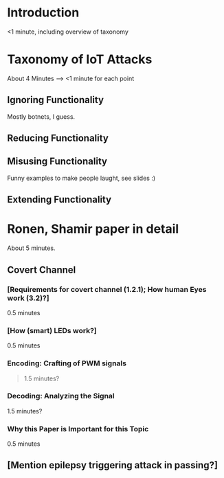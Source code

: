 # Introduction
<1 minute, including overview of taxonomy

# Taxonomy of IoT Attacks
About 4 Minutes --> <1 minute for each point

## Ignoring Functionality
Mostly botnets, I guess.

## Reducing Functionality

## Misusing Functionality
Funny examples to make people laught, see slides :)

## Extending Functionality

# Ronen, Shamir paper in detail
About 5 minutes.

## Covert Channel

### [Requirements for covert channel (1.2.1); How human Eyes work (3.2)?]
0.5 minutes

### [How (smart) LEDs work?]
0.5 minutes

### Encoding: Crafting of PWM signals
>1.5 minutes?

### Decoding: Analyzing the Signal
1.5 minutes?

### Why this Paper is Important for this Topic
0.5 minutes

## [Mention epilepsy triggering attack in passing?]

